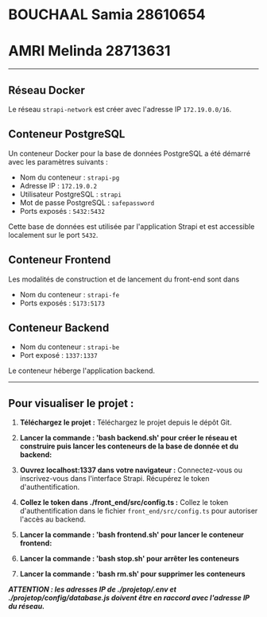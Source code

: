 # BOUCHAAL Samia 28610654
# AMRI Melinda 28713631
***

## Réseau Docker

Le réseau `strapi-network` est créer avec l'adresse IP `172.19.0.0/16`.

## Conteneur PostgreSQL

Un conteneur Docker pour la base de données PostgreSQL a été démarré avec les paramètres suivants :

* Nom du conteneur : `strapi-pg`
* Adresse IP : `172.19.0.2`
* Utilisateur PostgreSQL : `strapi`
* Mot de passe PostgreSQL : `safepassword`
* Ports exposés : `5432:5432`

Cette base de données est utilisée par l'application Strapi et est accessible localement sur le port `5432`.

## Conteneur Frontend

Les modalités de construction et de lancement du front-end sont dans 

* Nom du conteneur : `strapi-fe`
* Ports exposés : `5173:5173`


## Conteneur Backend

* Nom du conteneur : `strapi-be`
* Port exposé : `1337:1337`

Le conteneur héberge l'application backend.

***

## Pour visualiser le projet :

1. **Téléchargez le projet :**
   Téléchargez le projet depuis le dépôt Git.

2. **Lancer la commande : 'bash backend.sh' pour créer le réseau et construire puis lancer les conteneurs de la base de donnée et du backend:**


3. **Ouvrez localhost:1337 dans votre navigateur :**
   Connectez-vous ou inscrivez-vous dans l'interface Strapi. Récupérez le token d'authentification.

4. **Collez le token dans ./front_end/src/config.ts :**
   Collez le token d'authentification dans le fichier `front_end/src/config.ts` pour autoriser l'accès au backend.

5. **Lancer la commande : 'bash frontend.sh' pour lancer le conteneur frontend:**

6. **Lancer la commande : 'bash stop.sh' pour arrêter les conteneurs**

7. **Lancer la commande : 'bash rm.sh' pour supprimer les conteneurs**


**_ATTENTION : les adresses IP de ./projetop/.env et ./projetop/config/database.js doivent être en raccord avec l'adresse IP du réseau._**

